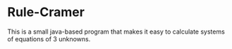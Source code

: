 # Rule-Cramer
This is a small java-based program that makes it easy to calculate systems of equations of 3 unknowns.
